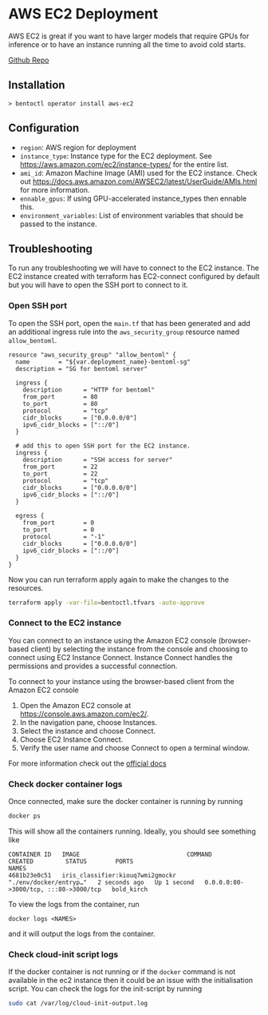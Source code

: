 # AWS EC2 Deployment

AWS EC2 is great if you want to have larger models that require GPUs for inference or to have an instance running all the time to avoid cold starts.

[Github Repo](https://github.com/bentoml/aws-ec2-deploy)

## Installation
```
> bentoctl operator install aws-ec2
```

## Configuration

* `region`: AWS region for deployment
* `instance_type`: Instance type for the EC2 deployment.  See https://aws.amazon.com/ec2/instance-types/ for the entire list.
* `ami_id`: Amazon Machine Image (AMI) used for the EC2 instance. Check out https://docs.aws.amazon.com/AWSEC2/latest/UserGuide/AMIs.html for more information.
* `ennable_gpus`: If using GPU-accelerated instance_types then ennable this.
* `environment_variables`: List of environment variables that should be passed to the instance.

## Troubleshooting

  To run any troubleshooting we will have to connect to the EC2 instance. The EC2 instance created with terraform has EC2-connect configured by default but you will have to open the SSH port to connect to it.
  
  ### Open SSH port
  
  To open the SSH port, open the `main.tf` that has been generated and add an additional ingress rule into the `aws_security_group` resource named `allow_bentoml`. 
  ```hcl
  resource "aws_security_group" "allow_bentoml" {
    name        = "${var.deployment_name}-bentoml-sg"
    description = "SG for bentoml server"

    ingress {
      description      = "HTTP for bentoml"
      from_port        = 80
      to_port          = 80
      protocol         = "tcp"
      cidr_blocks      = ["0.0.0.0/0"]
      ipv6_cidr_blocks = ["::/0"]
    }

    # add this to open SSH port for the EC2 instance.
    ingress {
      description      = "SSH access for server"
      from_port        = 22
      to_port          = 22
      protocol         = "tcp"
      cidr_blocks      = ["0.0.0.0/0"]
      ipv6_cidr_blocks = ["::/0"]
    }

    egress {
      from_port        = 0
      to_port          = 0
      protocol         = "-1"
      cidr_blocks      = ["0.0.0.0/0"]
      ipv6_cidr_blocks = ["::/0"]
    }
  }
```
  Now you can run terraform apply again to make the changes to the resources.
  ```bash
  terraform apply -var-file=bentoctl.tfvars -auto-approve
  ```
  
  ### Connect to the EC2 instance
  You can connect to an instance using the Amazon EC2 console (browser-based client) by selecting the instance from the console and choosing to connect using EC2 Instance Connect. Instance Connect handles the permissions and provides a successful connection.

To connect to your instance using the browser-based client from the Amazon EC2 console

1. Open the Amazon EC2 console at https://console.aws.amazon.com/ec2/.
2. In the navigation pane, choose Instances.
3. Select the instance and choose Connect.
4. Choose EC2 Instance Connect.
5. Verify the user name and choose Connect to open a terminal window.

For more information check out the [official docs](https://docs.aws.amazon.com/AWSEC2/latest/UserGuide/ec2-instance-connect-methods.html#ec2-instance-connect-connecting-console)

### Check docker container logs
Once connected, make sure the docker container is running by running
```bash
docker ps
```
This will show all the containers running. Ideally, you should see something like
```
CONTAINER ID   IMAGE                              COMMAND                  CREATED         STATUS        PORTS                                   NAMES
4681b23e0c51   iris_classifier:kiouq7wmi2gmockr   "./env/docker/entryp…"   2 seconds ago   Up 1 second   0.0.0.0:80->3000/tcp, :::80->3000/tcp   bold_kirch
```
To view the logs from the container, run
```
docker logs <NAMES>
```
and it will output the logs from the container.

### Check cloud-init script logs
If the docker container is not running or if the `docker` command is not available in the ec2 instance then it could be an issue with the initialisation script. You can check the logs for the init-script by running
```bash
sudo cat /var/log/cloud-init-output.log
```
